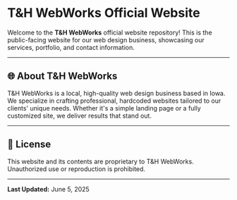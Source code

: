 # T&H WebWorks Official Website

Welcome to the **T&H WebWorks** official website repository! This is the public-facing website for our web design business, showcasing our services, portfolio, and contact information.

---

## 🌐 About T&H WebWorks
T&H WebWorks is a local, high-quality web design business based in Iowa. We specialize in crafting professional, hardcoded websites tailored to our clients' unique needs. Whether it's a simple landing page or a fully customized site, we deliver results that stand out.

---

## 📜 License
This website and its contents are proprietary to T&H WebWorks. Unauthorized use or reproduction is prohibited.

---

**Last Updated:** June 5, 2025
